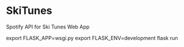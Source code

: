 # SkiTunes
Spotify API for Ski Tunes Web App

export FLASK_APP=wsgi.py
export FLASK_ENV=development
flask run